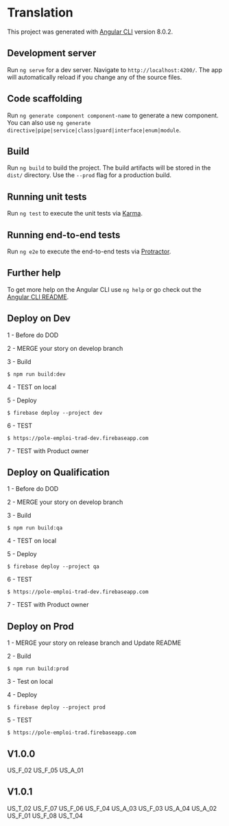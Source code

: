 # Translation

This project was generated with [Angular CLI](https://github.com/angular/angular-cli) version 8.0.2.

## Development server

Run `ng serve` for a dev server. Navigate to `http://localhost:4200/`. The app will automatically reload if you change any of the source files.

## Code scaffolding

Run `ng generate component component-name` to generate a new component. You can also use `ng generate directive|pipe|service|class|guard|interface|enum|module`.

## Build

Run `ng build` to build the project. The build artifacts will be stored in the `dist/` directory. Use the `--prod` flag for a production build.

## Running unit tests

Run `ng test` to execute the unit tests via [Karma](https://karma-runner.github.io).

## Running end-to-end tests

Run `ng e2e` to execute the end-to-end tests via [Protractor](http://www.protractortest.org/).

## Further help

To get more help on the Angular CLI use `ng help` or go check out the [Angular CLI README](https://github.com/angular/angular-cli/blob/master/README.md).

## Deploy on Dev

1 - Before do DOD

2 - MERGE your story on develop branch

3 - Build

```
$ npm run build:dev
```

4 - TEST on local

5 - Deploy

```
$ firebase deploy --project dev
```

6 - TEST

```
$ https://pole-emploi-trad-dev.firebaseapp.com
```

7 - TEST with Product owner

## Deploy on Qualification

1 - Before do DOD

2 - MERGE your story on develop branch

3 - Build

```
$ npm run build:qa
```

4 - TEST on local

5 - Deploy

```
$ firebase deploy --project qa
```

6 - TEST

```
$ https://pole-emploi-trad-dev.firebaseapp.com
```

7 - TEST with Product owner

## Deploy on Prod

1 - MERGE your story on release branch and Update README

2 - Build

```
$ npm run build:prod
```

3 - Test on local

4 - Deploy

```
$ firebase deploy --project prod
```

5 - TEST

```
$ https://pole-emploi-trad.firebaseapp.com
```

## V1.0.0

US_F_02
US_F_05
US_A_01

## V1.0.1

US_T_02
US_F_07
US_F_06
US_F_04
US_A_03
US_F_03
US_A_04
US_A_02
US_F_01
US_F_08
US_T_04
